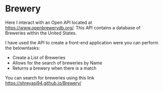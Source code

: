 # Brewery

Here I interact with an Open API located at https://www.openbrewerydb.org/. This API contains a database of Breweries within the United States.

I have used the API to create a front-end application were you can perform the belowntasks:
- Create a List of Breweries
- Allows for the search of breweries by Name
- Returns a brewery when there is a match

You can search for breweries using this link https://shreyasj94.github.io/Brewery/
